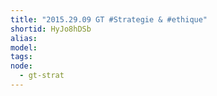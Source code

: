 ```yaml
---
title: "2015.29.09 GT #Strategie & #ethique"
shortid: HyJo8hDSb
alias:
model:
tags:
node: 
  - gt-strat
---
```

